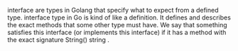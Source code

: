 interface are types in Golang that specify what to expect from a defined type.
 interface type in Go is kind of like a definition.
 It defines and describes the exact methods that some other type must have. We say that something satisfies this interface (or implements this interface) if it has a method with the exact signature String() string .
